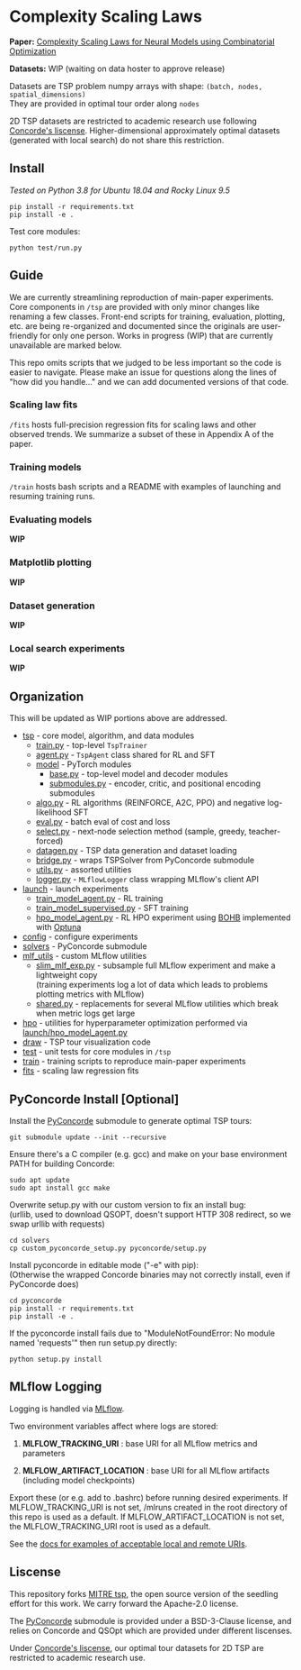 # Complexity Scaling Laws
**Paper:** [Complexity Scaling Laws for Neural Models using Combinatorial Optimization](TODO)

**Datasets:** WIP (waiting on data hoster to approve release)

Datasets are TSP problem numpy arrays with shape: ```(batch, nodes, spatial_dimensions)```  
They are provided in optimal tour order along ```nodes```

2D TSP datasets are restricted to academic research use following [Concorde's liscense](https://www.math.uwaterloo.ca/tsp/concorde.html). Higher-dimensional approximately optimal datasets (generated with local search) do not share this restriction.

## Install
_Tested on Python 3.8 for Ubuntu 18.04 and Rocky Linux 9.5_
```
pip install -r requirements.txt
pip install -e .
```

Test core modules:
```
python test/run.py
```

## Guide
We are currently streamlining reproduction of main-paper experiments. Core components in ```/tsp``` are provided with only minor changes like renaming a few classes. Front-end scripts for training, evaluation, plotting, etc. are being re-organized and documented since the originals are user-friendly for only one person. Works in progress (WIP) that are currently unavailable are marked below.

This repo omits scripts that we judged to be less important so the code is easier to navigate. Please make an issue for questions along the lines of "how did you handle..." and we can add documented versions of that code.

### Scaling law fits
```/fits``` hosts full-precision regression fits for scaling laws and other observed trends. We summarize a subset of these in Appendix A of the paper.

### Training models
```/train``` hosts bash scripts and a README with examples of launching and resuming training runs.

### Evaluating models
**WIP**

### Matplotlib plotting
**WIP**

### Dataset generation
**WIP**

### Local search experiments
**WIP**


## Organization
This will be updated as WIP portions above are addressed.

- [tsp](./tsp) - core model, algorithm, and data modules
    - [train.py](./tsp/train.py) - top-level ```TspTrainer```
    - [agent.py](./tsp/agent.py) - ```TspAgent``` class shared for RL and SFT
    - [model](./tsp/model) - PyTorch modules
        - [base.py](./tsp/model/base.py) - top-level model and decoder modules
        - [submodules.py](./tsp/model/submodules.py) - encoder, critic, and positional encoding submodules
    - [algo.py](./tsp/algo.py) - RL algorithms (REINFORCE, A2C, PPO) and negative log-likelihood SFT
    - [eval.py](./tsp/eval.py) - batch eval of cost and loss
    - [select.py](./tsp/select.py) - next-node selection method (sample, greedy, teacher-forced)
    - [datagen.py](./tsp/datagen.py) - TSP data generation and dataset loading
    - [bridge.py](./tsp/bridge.py) - wraps TSPSolver from PyConcorde submodule
    - [utils.py](./tsp/utils.py) - assorted utilities
    - [logger.py](./tsp/.py) - ```MLflowLogger``` class wrapping MLflow's client API
- [launch](./launch) - launch experiments
    - [train_model_agent.py](./launch/train_model_agent.py) - RL training
    - [train_model_supervised.py](./launch/train_model_supervised.py) - SFT training
    - [hpo_model_agent.py](./launch/hpo_model_agent.py) - RL HPO experiment using [BOHB](https://arxiv.org/pdf/1807.01774) implemented with [Optuna](https://optuna.org/)
- [config](./config) - configure experiments
- [solvers](./solvers) - PyConcorde submodule
- [mlf_utils](./mlf_utils) - custom MLflow utilities
    - [slim_mlf_exp.py](./mlf_utils/slim_mlf_exp.py) - subsample full MLflow experiment and make a lightweight copy  
    (training experiments log a lot of data which leads to problems plotting metrics with MLflow)
    - [shared.py](./mlf_utils/shared.py) - replacements for several MLflow utilities which break when metric logs get large
- [hpo](./hpo) - utilities for hyperparameter optimization performed via [launch/hpo_model_agent.py](./launch/hpo_model_agent.py)
- [draw](./draw) - TSP tour visualization code
- [test](./test) - unit tests for core modules in ```/tsp```
- [train](./train) - training scripts to reproduce main-paper experiments
- [fits](./fits) - scaling law regression fits


## PyConcorde Install [Optional]

Install the [PyConcorde](https://github.com/jvkersch/pyconcorde) submodule to generate optimal TSP tours:
```
git submodule update --init --recursive
```
Ensure there's a C compiler (e.g. gcc) and make on your base environment PATH for building Concorde:
```
sudo apt update
sudo apt install gcc make
```
Overwrite setup.py with our custom version to fix an install bug:  
(urllib, used to download QSOPT, doesn't support HTTP 308 redirect, so we swap urllib with requests)
```
cd solvers
cp custom_pyconcorde_setup.py pyconcorde/setup.py
```
Install pyconcorde in editable mode ("-e" with pip):  
(Otherwise the wrapped Concorde binaries may not correctly install, even if PyConcorde does)
```
cd pyconcorde
pip install -r requirements.txt
pip install -e .
```
If the pyconcorde install fails due to "ModuleNotFoundError: No module named 'requests'" then run setup.py directly:
```
python setup.py install
```

## MLflow Logging
Logging is handled via [MLflow](https://mlflow.org/docs/latest/index.html).

Two environment variables affect where logs are stored:

1. **MLFLOW_TRACKING_URI** : base URI for all MLflow metrics and parameters

2. **MLFLOW_ARTIFACT_LOCATION** : base URI for all MLflow artifacts (including model checkpoints)

Export these (or e.g. add to .bashrc) before running desired experiments. If MLFLOW_TRACKING_URI is not set, /mlruns created in the root directory of this repo is used as a default. If MLFLOW_ARTIFACT_LOCATION is not set, the MLFLOW_TRACKING_URI root is used as a default.

See the [docs for examples of acceptable local and remote URIs](https://mlflow.org/docs/latest/python_api/mlflow.html?highlight=set_experiment#mlflow.set_tracking_uri).


## Liscense
This repository forks [MITRE tsp](https://github.com/mitre/tsp), the open source version of the seedling effort for this work. We carry forward the Apache-2.0 license.

The [PyConcorde](https://github.com/jvkersch/pyconcorde) submodule is provided under a BSD-3-Clause license, and relies on Concorde and QSOpt which are provided under different liscenses.

Under [Concorde's liscense](https://www.math.uwaterloo.ca/tsp/concorde.html), our optimal tour datasets for 2D TSP are restricted to academic research use.